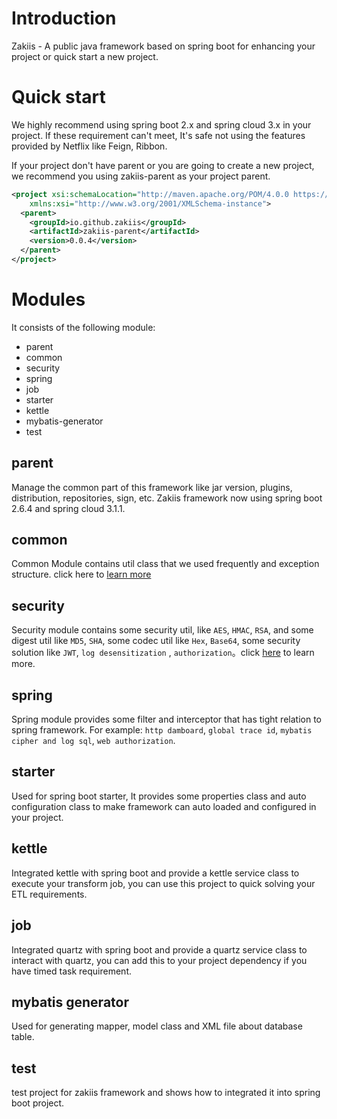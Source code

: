 # Introduction

Zakiis - A public java framework  based on spring boot for enhancing your project or quick start a new project. 

# Quick start

We highly recommend using spring boot 2.x and spring cloud 3.x in your project. If these requirement can't meet, It's safe not using the features provided by Netflix  like Feign, Ribbon.

If your project don't have parent or you are going to create a new project, we recommend you using zakiis-parent as your project parent.

```xml
<project xsi:schemaLocation="http://maven.apache.org/POM/4.0.0 https://maven.apache.org/xsd/maven-4.0.0.xsd" xmlns="http://maven.apache.org/POM/4.0.0"
    xmlns:xsi="http://www.w3.org/2001/XMLSchema-instance">
  <parent>
    <groupId>io.github.zakiis</groupId>
    <artifactId>zakiis-parent</artifactId>
    <version>0.0.4</version>
  </parent>
</project>
```

# Modules

It  consists of the following module:

- parent 
- common
- security
- spring
- job
- starter
- kettle
- mybatis-generator
- test

## parent

Manage the common part of this framework like jar version, plugins, distribution, repositories, sign, etc. Zakiis framework now using spring boot 2.6.4 and spring cloud 3.1.1. 

## common

Common Module contains util class that we used frequently and exception structure. click here to [learn more](https://github.com/zakiis/common/blob/main/README.md)

## security

Security module contains some security util, like `AES`, `HMAC`, `RSA`, and some digest util like `MD5`, `SHA`, some codec util like `Hex`, `Base64`, some security solution like `JWT`, `log desensitization` , `authorization`。click [here]( https://github.com/zakiis/security/blob/main/README.md) to learn more.

## spring

Spring module provides some filter and interceptor that has tight relation to spring framework. For example: `http damboard`, `global trace id`, `mybatis cipher and log sql`, `web authorization`.

## starter

Used for spring boot starter, It provides some properties class and auto configuration class to make framework can auto loaded and configured in your project.

## kettle

Integrated kettle with spring boot and provide a kettle service class to execute your transform job, you can use this project to quick solving your ETL requirements.

## job

Integrated quartz with spring boot and provide a quartz service class to interact with quartz, you can add this to your project dependency if you have timed task requirement.

## mybatis generator

Used for generating mapper, model class and XML file about database table.

## test

test project for zakiis framework and shows how to integrated it into spring boot project.